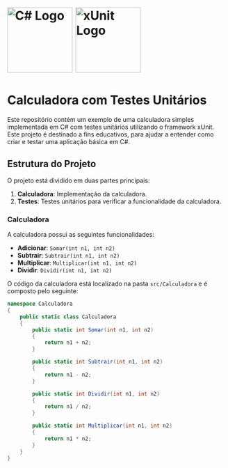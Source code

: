 # <img src="https://upload.wikimedia.org/wikipedia/commons/4/4f/Csharp_Logo.png" alt="C# Logo" width="150"/> <img src="[https://xunit.net/images/xunit-logo.png](https://www.google.com/imgres?q=xunit%20logo&imgurl=https%3A%2F%2Fmedia.licdn.com%2Fdms%2Fimage%2FD4E12AQE4AmAdWfL3sQ%2Farticle-cover_image-shrink_600_2000%2F0%2F1695127505668%3Fe%3D2147483647%26v%3Dbeta%26t%3DziuXm_riVZkSTXxDED73oH62D_VLoupVaZKdeF9oTxQ&imgrefurl=https%3A%2F%2Fwww.linkedin.com%2Fpulse%2Funit-testing-based-xunit-net-vahid-alizadeh&docid=2HQyQ4M7TXgldM&tbnid=eOtHKeKOJWj5JM&vet=12ahUKEwiFwaKDgM2HAxUxObkGHXxqOkAQM3oECBwQAA..i&w=827&h=279&hcb=2&ved=2ahUKEwiFwaKDgM2HAxUxObkGHXxqOkAQM3oECBwQAA)" alt="xUnit Logo" width="150"/>

# Calculadora com Testes Unitários

Este repositório contém um exemplo de uma calculadora simples implementada em C# com testes unitários utilizando o framework xUnit. Este projeto é destinado a fins educativos, para ajudar a entender como criar e testar uma aplicação básica em C#.

## Estrutura do Projeto

O projeto está dividido em duas partes principais:
1. **Calculadora**: Implementação da calculadora.
2. **Testes**: Testes unitários para verificar a funcionalidade da calculadora.

### Calculadora

A calculadora possui as seguintes funcionalidades:
- **Adicionar**: `Somar(int n1, int n2)`
- **Subtrair**: `Subtrair(int n1, int n2)`
- **Multiplicar**: `Multiplicar(int n1, int n2)`
- **Dividir**: `Dividir(int n1, int n2)`

O código da calculadora está localizado na pasta `src/Calculadora` e é composto pelo seguinte:

```csharp
namespace Calculadora
{
    public static class Calculadora
    {
        public static int Somar(int n1, int n2)
        {
            return n1 + n2;
        }

        public static int Subtrair(int n1, int n2)
        {
            return n1 - n2;
        }

        public static int Dividir(int n1, int n2)
        {
            return n1 / n2;
        }

        public static int Multiplicar(int n1, int n2)
        {
            return n1 * n2;
        }
    }
}
```
